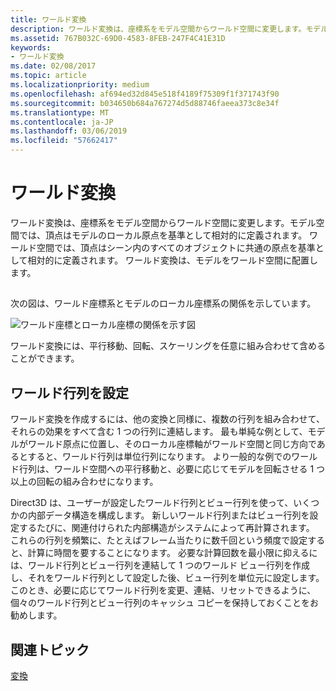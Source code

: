 ```yaml
---
title: ワールド変換
description: ワールド変換は、座標系をモデル空間からワールド空間に変更します。モデル空間では、頂点はモデルのローカル原点を基準として相対的に定義されます。
ms.assetid: 767B032C-69D0-4583-8FEB-247F4C41E31D
keywords:
- ワールド変換
ms.date: 02/08/2017
ms.topic: article
ms.localizationpriority: medium
ms.openlocfilehash: af694ed32d845e518f4189f75309f1f371743f90
ms.sourcegitcommit: b034650b684a767274d5d88746faeea373c8e34f
ms.translationtype: MT
ms.contentlocale: ja-JP
ms.lasthandoff: 03/06/2019
ms.locfileid: "57662417"
---
```

# <a name="world-transform"></a>ワールド変換


ワールド変換は、座標系をモデル空間からワールド空間に変更します。モデル空間では、頂点はモデルのローカル原点を基準として相対的に定義されます。 ワールド空間では、頂点はシーン内のすべてのオブジェクトに共通の原点を基準として相対的に定義されます。 ワールド変換は、モデルをワールド空間に配置します。

## <span id="What_Is_a_World_Transform"></span><span id="what_is_a_world_transform"></span><span id="WHAT_IS_A_WORLD_TRANSFORM"></span>


次の図は、ワールド座標系とモデルのローカル座標系の関係を示しています。

![ワールド座標とローカル座標の関係を示す図](images/worldcrd.png)

ワールド変換には、平行移動、回転、スケーリングを任意に組み合わせて含めることができます。

## <a name="span-idsettingupaworldmatrixxmlspansetting-up-a-world-matrix"></a><span id="SETTING_UP_A_WORLD_MATRIX.XML"></span>ワールド行列を設定


ワールド変換を作成するには、他の変換と同様に、複数の行列を組み合わせて、それらの効果をすべて含む 1 つの行列に連結します。 最も単純な例として、モデルがワールド原点に位置し、そのローカル座標軸がワールド空間と同じ方向であるとすると、ワールド行列は単位行列になります。 より一般的な例でのワールド行列は、ワールド空間への平行移動と、必要に応じてモデルを回転させる 1 つ以上の回転の組み合わせになります。

Direct3D は、ユーザーが設定したワールド行列とビュー行列を使って、いくつかの内部データ構造を構成します。 新しいワールド行列またはビュー行列を設定するたびに、関連付けられた内部構造がシステムによって再計算されます。 これらの行列を頻繁に、たとえばフレーム当たりに数千回という頻度で設定すると、計算に時間を要することになります。 必要な計算回数を最小限に抑えるには、ワールド行列とビュー行列を連結して 1 つのワールド ビュー行列を作成し、それをワールド行列として設定した後、ビュー行列を単位元に設定します。 このとき、必要に応じてワールド行列を変更、連結、リセットできるように、個々のワールド行列とビュー行列のキャッシュ コピーを保持しておくことをお勧めします。

## <a name="span-idrelated-topicsspanrelated-topics"></a><span id="related-topics"></span>関連トピック


[変換](transforms.md)

 

 




